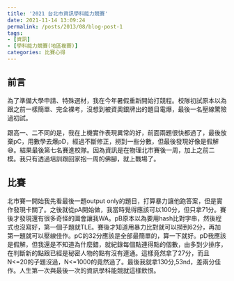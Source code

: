 ```yaml
---
title: '2021 台北市資訊學科能力競賽'
date: 2021-11-14 13:09:24
permalink: /posts/2013/08/blog-post-1
tags: 
- [資訊] 
- [學科能力競賽(地區複賽)]
categories: 比賽心得
---
```

## 前言
為了準備大學申請、特殊選材，我在今年暑假重新開始打競程。校隊初試原本以為跟之前一樣簡單、完全裸考，沒想到被資奧銀牌出的題目電爆，最後一名壓線驚險過初試。
<!--more-->
跟高一、二不同的是，我在上機實作表現異常的好，前面兩題很快都過了，最後放棄pC，用數學去爆pD，經過不斷修正，撈到一些分數，但最後發現好像是假解:sweat_smile:。結果最後第七名賽進校隊。因為資訊是在物理北市賽後一周，加上之前二模。我只有透過培訓跟回家抱一周的佛腳，就上戰場了。

## 比賽
北市賽一開始我先看最後一題output only的題目，打算暴力讓他跑答案，但是實作發現卡關了。之後就從pA開始做，我當時覺得應該可以100分，但只拿71分。賽後才發現還有很多奇怪的圖會讓我WA。pB原本以為要用hash比對字串，然後程式也沒寫好，第一個子題就TLE。賽後才知道用暴力比對就可以撈到62分，再加第一題就可以壓線佳作。pC的32分應該是全部最簡單的，算一下就好。pD我應該是假解，但我還是不知道為什麼錯，就紀錄每個點連得點的個數，由多到少排序，在判斷新的點跟已經是秘密人物的點有沒有連通。這樣竟然拿了27分，而且N<=20的子題沒過，N<=1000的竟然過了。最後我就拿130分,53nd，差兩分佳作。人生第一次與最後一次的資訊學科能競就這樣飲恨。
